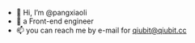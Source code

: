 - 👋 Hi, I’m @pangxiaoli
- 🌱 a Front-end engineer
- 📫 you can reach me by e-mail for qiubit@qiubit.cc

<!---
pangxiaoli/pangxiaoli is a ✨ special ✨ repository because its `README.md` (this file) appears on your GitHub profile.
You can click the Preview link to take a look at your changes.
--->
